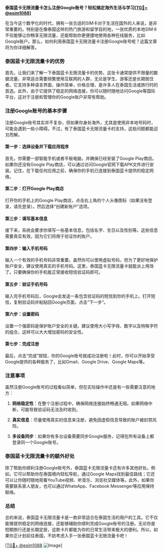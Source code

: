 **泰国蓝卡无限流量卡怎么注册Google账号？轻松搞定海外生活与学习[[TG💪+ @esim1088](https://t.me/s/esim1088)]**

在当今这个数字化的时代，拥有一张合适的SIM卡对于生活在国外的人来说，是非常重要的。特别是在像泰国这样的热门旅游和留学目的地，一张优质的本地SIM卡不仅能够让你畅享无限流量，还能帮助你更便捷地使用各种在线服务，比如Google账户。那么，如何利用泰国蓝卡无限流量卡注册Google账号呢？这篇文章将为你详细解答。

### 泰国蓝卡无限流量卡的优势

首先，让我们来了解一下泰国蓝卡无限流量卡的优势。这张卡通常提供不限量的数据流量，非常适合需要频繁使用互联网的人群，无论是学生、游客还是长期居住者。它支持多种语言界面，操作简单，价格合理，是许多人在泰国生活或旅行时的首选。此外，由于它提供了稳定的网络连接，你可以随时随地访问Google等国际平台，这对于注册和管理你的Google账户非常有帮助。

### 注册Google账号的基本步骤

注册Google账号其实并不复杂，但如果你身处海外，尤其是使用非本地号码时，可能会遇到一些小障碍。不过，有了泰国蓝卡无限流量卡的支持，这些问题都能迎刃而解。

#### 第一步：选择设备并下载应用程序

首先，你需要一部智能手机或者平板电脑，并确保已经安装了Google Play商店。如果你还没有Google Play商店，可以通过访问Google官网下载APK文件进行安装。记住，在下载任何应用之前，确保你的手机已连接到泰国蓝卡提供的稳定网络。

#### 第二步：打开Google Play商店

打开你的手机上的Google Play商店，点击右上角的个人头像图标（如果没有登录，请先登录）。然后选择“创建新账户”选项。

#### 第三步：填写基本信息

接下来，系统会要求你填写一些基本信息，包括名字、生日以及性别等。这些信息需要真实有效，因为它们将用于验证你的账户。

#### 第四步：输入手机号码

输入一个有效的手机号码非常重要。虽然你可以使用虚拟号码，但为了更好地保护账户安全，建议使用真实的手机号码。这里，泰国蓝卡无限流量卡就能派上用场了。只要确保你的手机能正常接收短信验证码即可。

#### 第五步：验证手机号码

输入完手机号码后，Google会发送一条包含验证码的短信到你的手机上。打开短信，复制验证码并粘贴回Google页面，点击“下一步”。

#### 第六步：设置密码

设置一个强密码是保护账户安全的关键。建议使用大小写字母、数字以及特殊字符的组合，这样可以大大增加密码的安全性。

#### 第七步：完成注册

最后，点击“完成”按钮，你的Google账号就成功注册啦！此时，你可以开始享受Google提供的各种服务了，比如Gmail、Google Drive、Google Maps等。

### 注意事项

虽然注册Google账号的过程看似简单，但在实际操作中还是有一些需要注意的地方：

1. **网络稳定性**：在整个注册过程中，确保网络连接始终畅通无阻。如果网络中断，可能导致验证码无法及时收到。
   
2. **真实信息**：尽量使用真实的信息来注册，避免因虚假信息导致的账户被封禁风险。

3. **多设备同步**：如果你有多台设备需要同步Google服务，记得在所有设备上都登录同一个Google账号。

### 泰国蓝卡无限流量卡的额外好处

除了帮助你顺利注册Google账号外，泰国蓝卡无限流量卡还有许多其他好处。例如，它可以帮助你在泰国境内轻松导航，通过Google Maps找到最佳路线；它还可以让你随时随地观看YouTube视频、听音乐、浏览社交媒体等。此外，如果你需要联系家人朋友，也可以通过WhatsApp、Facebook Messenger等应用保持联络。

### 总结

总的来说，泰国蓝卡无限流量卡是一款非常适合在泰国生活的用户的工具。它不仅能够提供稳定的网络连接，还能够辅助你顺利完成Google账号的注册。无论你是短期旅行还是长期定居，这款卡片都能为你的日常生活带来极大的便利。所以，如果你正计划前往泰国，不妨考虑入手一张泰国蓝卡无限流量卡吧！

[[TG💪+ @esim1088](https://t.me/s/esim1088) ![Image](https://i.postimg.cc/4NQfJmqS/Snipaste-2025-05-13-00-14-12.png)]
